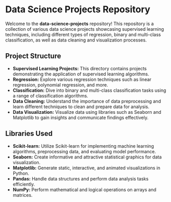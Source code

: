 # Data Science Projects Repository

Welcome to the **data-science-projects** repository! This repository is a collection of various data science projects showcasing supervised learning techniques, including different types of regression, binary and multi-class classification, as well as data cleaning and visualization processes.

## Project Structure
- **Supervised Learning Projects:** This directory contains projects demonstrating the application of supervised learning algorithms.
- **Regression:** Explore various regression techniques such as linear regression, polynomial regression, and more.
- **Classification:** Dive into binary and multi-class classification tasks using a range of classification algorithms.
- **Data Cleaning:** Understand the importance of data preprocessing and learn different techniques to clean and prepare data for analysis.
- **Data Visualization:** Visualize data using libraries such as Seaborn and Matplotlib to gain insights and communicate findings effectively.

## Libraries Used
- **Scikit-learn:** Utilize Scikit-learn for implementing machine learning algorithms, preprocessing data, and evaluating model performance.
- **Seaborn:** Create informative and attractive statistical graphics for data visualization.
- **Matplotlib:** Generate static, interactive, and animated visualizations in Python.
- **Pandas:** Handle data structures and perform data analysis tasks efficiently.
- **NumPy:** Perform mathematical and logical operations on arrays and matrices.

